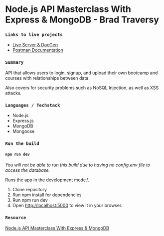 
# Node.js API Masterclass With Express & MongoDB - Brad Traversy

### `Links to live projects`
- [Live Server & DocGen](https://dev-camper-api.onrender.com/)
- [Postman Documentation](https://documenter.getpostman.com/view/21556195/2s8YYFridV)

### `Summary`

API that allows users to login, signup, and upload their own bootcamp and courses with relationships between data.

Also covers for security problems such as NoSQL Injection, as well as XSS attacks.

### `Languages / Techstack`

- Node.js
- Express.js
- MongoDB
- Mongoose

### `Run the build`

#### `npm run dev`
*You will not be able to run this build due to having no config.env file to access the database.*

Runs the app in the development mode.\
1. Clone repository
2. Run npm install for dependencies
3. Run npm run dev
2. Open [http://localhost:5000](http://localhost:5000) to view it in your browser.

### `Resource`
[Node.js API Masterclass With Express & MongoDB](https://www.udemy.com/course/nodejs-api-masterclass/)
